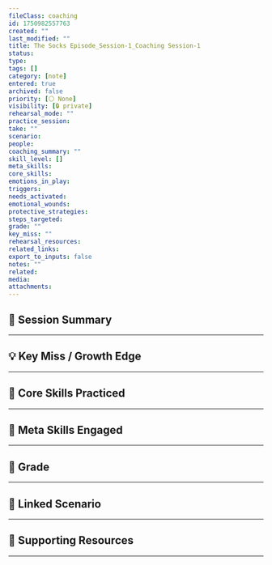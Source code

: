```yaml
---
fileClass: coaching
id: 1750982557763
created: ""
last_modified: ""
title: The Socks Episode_Session-1_Coaching Session-1
status: 
type: 
tags: []
category: [note]
entered: true
archived: false
priority: [⚪ None]
visibility: [🔒 private]
rehearsal_mode: ""
practice_session: 
take: ""
scenario: 
people: 
coaching_summary: ""
skill_level: []
meta_skills: 
core_skills: 
emotions_in_play: 
triggers: 
needs_activated: 
emotional_wounds: 
protective_strategies: 
steps_targeted: 
grade: ""
key_miss: ""
rehearsal_resources: 
related_links: 
export_to_inputs: false
notes: ""
related: 
media: 
attachments:
---
```


## 📝 Session Summary  
---  

## 💡 Key Miss / Growth Edge  
---  

## 🧠 Core Skills Practiced  
---  

## 🧭 Meta Skills Engaged  
---  

## 🎯 Grade  
---  

## 📎 Linked Scenario  
---  

## 🔗 Supporting Resources  
---  

